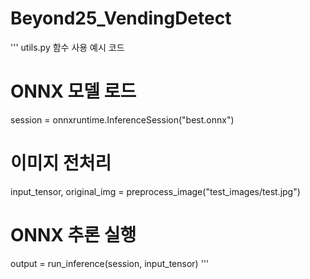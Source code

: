 # Beyond25_VendingDetect

''' 
utils.py 함수 사용 예시 코드
# ONNX 모델 로드
session = onnxruntime.InferenceSession("best.onnx")
# 이미지 전처리
input_tensor, original_img = preprocess_image("test_images/test.jpg")
# ONNX 추론 실행
output = run_inference(session, input_tensor)
'''
